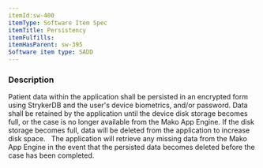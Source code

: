 ```yaml
---
itemId:sw-400
itemType: Software Item Spec
itemTitle: Persistency
itemFulfills: 
itemHasParent: sw-395
Software item type: SADD
---
```

### Description
Patient data within the application shall be persisted in an encrypted form using StrykerDB and the user's device biometrics, and/or password.
Data shall be retained by the application until the device disk storage becomes full, or the case is no longer available from the Mako App Engine. If the disk storage becomes full, data will be deleted from the application to increase disk space.
 
The application will retrieve any missing data from the Mako App Engine in the event that the persisted data becomes deleted before the case has been completed.